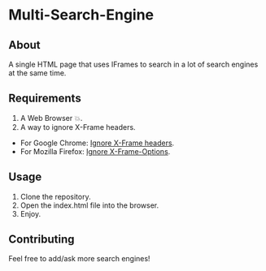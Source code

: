 # Multi-Search-Engine
## About
A single HTML page that uses IFrames to search in a lot of search engines at the same time.

## Requirements
1. A Web Browser :collision:.
2. A way to ignore X-Frame headers.
  * For Google Chrome: [Ignore X-Frame headers](https://chrome.google.com/webstore/detail/ignore-x-frame-headers/gleekbfjekiniecknbkamfmkohkpodhe).
  * For Mozilla Firefox: [Ignore X-Frame-Options](https://addons.mozilla.org/pt-br/firefox/addon/ignore-x-frame-options/).

## Usage
1. Clone the repository.
2. Open the index.html file into the browser.
3. Enjoy.

## Contributing
Feel free to add/ask more search engines!
